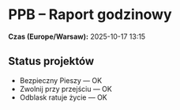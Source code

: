 # PPB – Raport godzinowy
**Czas (Europe/Warsaw):** 2025-10-17 13:15

## Status projektów
- Bezpieczny Pieszy — OK
- Zwolnij przy przejściu — OK
- Odblask ratuje życie — OK

